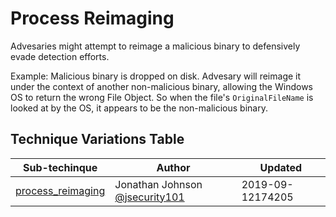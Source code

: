 # Process Reimaging

Advesaries might attempt to reimage a malicious binary to defensively evade detection efforts. 

Example: Malicious binary is dropped on disk. Advesary will reimage it under the context of another non-malicious binary, allowing the Windows OS to return the wrong File Object. So when the file's `OriginalFileName` is looked at by the OS, it appears to be the non-malicious binary. 

## Technique Variations Table

| Sub-techinque | Author | Updated |
| ----------- | ------- | --------- | 
| [process_reimaging](process_reimaging.md) | Jonathan Johnson [@jsecurity101](https://twitter.com/jsecurity101) | 2019-09-12174205 |